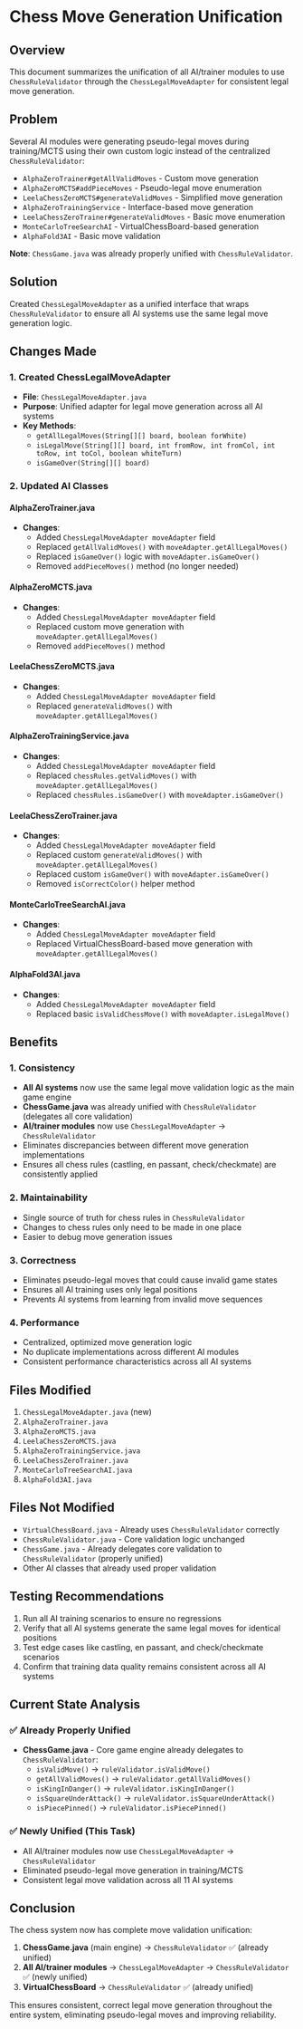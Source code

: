 # Chess Move Generation Unification

## Overview
This document summarizes the unification of all AI/trainer modules to use `ChessRuleValidator` through the `ChessLegalMoveAdapter` for consistent legal move generation.

## Problem
Several AI modules were generating pseudo-legal moves during training/MCTS using their own custom logic instead of the centralized `ChessRuleValidator`:
- `AlphaZeroTrainer#getAllValidMoves` - Custom move generation
- `AlphaZeroMCTS#addPieceMoves` - Pseudo-legal move enumeration
- `LeelaChessZeroMCTS#generateValidMoves` - Simplified move generation
- `AlphaZeroTrainingService` - Interface-based move generation
- `LeelaChessZeroTrainer#generateValidMoves` - Basic move enumeration
- `MonteCarloTreeSearchAI` - VirtualChessBoard-based generation
- `AlphaFold3AI` - Basic move validation

**Note**: `ChessGame.java` was already properly unified with `ChessRuleValidator`.

## Solution
Created `ChessLegalMoveAdapter` as a unified interface that wraps `ChessRuleValidator` to ensure all AI systems use the same legal move generation logic.

## Changes Made

### 1. Created ChessLegalMoveAdapter
- **File**: `ChessLegalMoveAdapter.java`
- **Purpose**: Unified adapter for legal move generation across all AI systems
- **Key Methods**:
  - `getAllLegalMoves(String[][] board, boolean forWhite)`
  - `isLegalMove(String[][] board, int fromRow, int fromCol, int toRow, int toCol, boolean whiteTurn)`
  - `isGameOver(String[][] board)`

### 2. Updated AI Classes

#### AlphaZeroTrainer.java
- **Changes**: 
  - Added `ChessLegalMoveAdapter moveAdapter` field
  - Replaced `getAllValidMoves()` with `moveAdapter.getAllLegalMoves()`
  - Replaced `isGameOver()` logic with `moveAdapter.isGameOver()`
  - Removed `addPieceMoves()` method (no longer needed)

#### AlphaZeroMCTS.java
- **Changes**:
  - Added `ChessLegalMoveAdapter moveAdapter` field
  - Replaced custom move generation with `moveAdapter.getAllLegalMoves()`
  - Removed `addPieceMoves()` method

#### LeelaChessZeroMCTS.java
- **Changes**:
  - Added `ChessLegalMoveAdapter moveAdapter` field
  - Replaced `generateValidMoves()` with `moveAdapter.getAllLegalMoves()`

#### AlphaZeroTrainingService.java
- **Changes**:
  - Added `ChessLegalMoveAdapter moveAdapter` field
  - Replaced `chessRules.getValidMoves()` with `moveAdapter.getAllLegalMoves()`
  - Replaced `chessRules.isGameOver()` with `moveAdapter.isGameOver()`

#### LeelaChessZeroTrainer.java
- **Changes**:
  - Added `ChessLegalMoveAdapter moveAdapter` field
  - Replaced custom `generateValidMoves()` with `moveAdapter.getAllLegalMoves()`
  - Replaced custom `isGameOver()` with `moveAdapter.isGameOver()`
  - Removed `isCorrectColor()` helper method

#### MonteCarloTreeSearchAI.java
- **Changes**:
  - Added `ChessLegalMoveAdapter moveAdapter` field
  - Replaced VirtualChessBoard-based move generation with `moveAdapter.getAllLegalMoves()`

#### AlphaFold3AI.java
- **Changes**:
  - Added `ChessLegalMoveAdapter moveAdapter` field
  - Replaced basic `isValidChessMove()` with `moveAdapter.isLegalMove()`

## Benefits

### 1. Consistency
- **All AI systems** now use the same legal move validation logic as the main game engine
- **ChessGame.java** was already unified with `ChessRuleValidator` (delegates all core validation)
- **AI/trainer modules** now use `ChessLegalMoveAdapter` → `ChessRuleValidator`
- Eliminates discrepancies between different move generation implementations
- Ensures all chess rules (castling, en passant, check/checkmate) are consistently applied

### 2. Maintainability
- Single source of truth for chess rules in `ChessRuleValidator`
- Changes to chess rules only need to be made in one place
- Easier to debug move generation issues

### 3. Correctness
- Eliminates pseudo-legal moves that could cause invalid game states
- Ensures all AI training uses only legal positions
- Prevents AI systems from learning from invalid move sequences

### 4. Performance
- Centralized, optimized move generation logic
- No duplicate implementations across different AI modules
- Consistent performance characteristics across all AI systems

## Files Modified
1. `ChessLegalMoveAdapter.java` (new)
2. `AlphaZeroTrainer.java`
3. `AlphaZeroMCTS.java`
4. `LeelaChessZeroMCTS.java`
5. `AlphaZeroTrainingService.java`
6. `LeelaChessZeroTrainer.java`
7. `MonteCarloTreeSearchAI.java`
8. `AlphaFold3AI.java`

## Files Not Modified
- `VirtualChessBoard.java` - Already uses `ChessRuleValidator` correctly
- `ChessRuleValidator.java` - Core validation logic unchanged
- `ChessGame.java` - Already delegates core validation to `ChessRuleValidator` (properly unified)
- Other AI classes that already used proper validation

## Testing Recommendations
1. Run all AI training scenarios to ensure no regressions
2. Verify that all AI systems generate the same legal moves for identical positions
3. Test edge cases like castling, en passant, and check/checkmate scenarios
4. Confirm that training data quality remains consistent across all AI systems

## Current State Analysis

### ✅ Already Properly Unified
- **ChessGame.java** - Core game engine already delegates to `ChessRuleValidator`:
  - `isValidMove()` → `ruleValidator.isValidMove()`
  - `getAllValidMoves()` → `ruleValidator.getAllValidMoves()`
  - `isKingInDanger()` → `ruleValidator.isKingInDanger()`
  - `isSquareUnderAttack()` → `ruleValidator.isSquareUnderAttack()`
  - `isPiecePinned()` → `ruleValidator.isPiecePinned()`

### ✅ Newly Unified (This Task)
- All AI/trainer modules now use `ChessLegalMoveAdapter` → `ChessRuleValidator`
- Eliminated pseudo-legal move generation in training/MCTS
- Consistent legal move validation across all 11 AI systems

## Conclusion
The chess system now has complete move validation unification:
1. **ChessGame.java** (main engine) → `ChessRuleValidator` ✅ (already unified)
2. **All AI/trainer modules** → `ChessLegalMoveAdapter` → `ChessRuleValidator` ✅ (newly unified)
3. **VirtualChessBoard** → `ChessRuleValidator` ✅ (already unified)

This ensures consistent, correct legal move generation throughout the entire system, eliminating pseudo-legal moves and improving reliability.